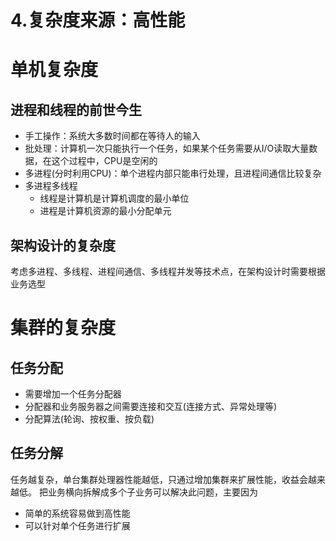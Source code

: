 # 4.复杂度来源：高性能

# 单机复杂度
## 进程和线程的前世今生
* 手工操作：系统大多数时间都在等待人的输入
* 批处理：计算机一次只能执行一个任务，如果某个任务需要从I/O读取大量数据，在这个过程中，CPU是空闲的
* 多进程(分时利用CPU)：单个进程内部只能串行处理，且进程间通信比较复杂
* 多进程多线程
    * 线程是计算机是计算机调度的最小单位
    * 进程是计算机资源的最小分配单元
    
## 架构设计的复杂度
考虑多进程、多线程、进程间通信、多线程并发等技术点，在架构设计时需要根据业务选型

# 集群的复杂度
## 任务分配
* 需要增加一个任务分配器
* 分配器和业务服务器之间需要连接和交互(连接方式、异常处理等)
* 分配算法(轮询、按权重、按负载)

## 任务分解
任务越复杂，单台集群处理器性能越低，只通过增加集群来扩展性能，收益会越来越低。
把业务横向拆解成多个子业务可以解决此问题，主要因为
* 简单的系统容易做到高性能
* 可以针对单个任务进行扩展
